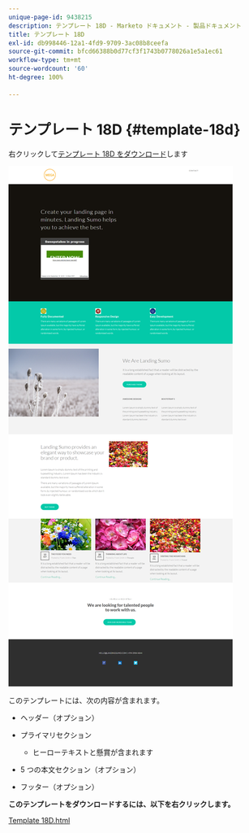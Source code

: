 ```yaml
---
unique-page-id: 9438215
description: テンプレート 18D - Marketo ドキュメント - 製品ドキュメント
title: テンプレート 18D
exl-id: db998446-12a1-4fd9-9709-3ac08b8ceefa
source-git-commit: bfcd66388b0d77cf3f1743b0778026a1e5a1ec61
workflow-type: tm+mt
source-wordcount: '60'
ht-degree: 100%

---
```


# テンプレート 18D {#template-18d}

右クリックして[テンプレート 18D をダウンロード](https://experienceleague.adobe.com/landing/marketo/lp-templates/template-18d.html)します

![](assets/image2015-8-17-18-3a21-3a27.png)

このテンプレートには、次の内容が含まれます。

* ヘッダー（オプション）
* プライマリセクション

   * ヒーローテキストと懸賞が含まれます

* 5 つの本文セクション（オプション）
* フッター（オプション）

**このテンプレートをダウンロードするには、以下を右クリックします。**

[Template 18D.html](https://experienceleague.adobe.com/landing/marketo/lp-templates/template-18d.html)
